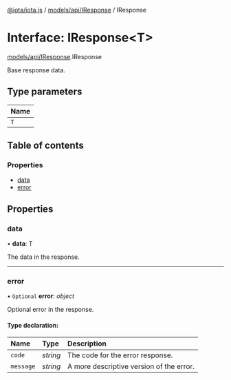 [@iota/iota.js](../README.md) / [models/api/IResponse](../modules/models_api_iresponse.md) / IResponse

# Interface: IResponse<T\>

[models/api/IResponse](../modules/models_api_iresponse.md).IResponse

Base response data.

## Type parameters

| Name |
| :------ |
| `T` |

## Table of contents

### Properties

- [data](models_api_iresponse.iresponse.md#data)
- [error](models_api_iresponse.iresponse.md#error)

## Properties

### data

• **data**: T

The data in the response.

___

### error

• `Optional` **error**: *object*

Optional error in the response.

#### Type declaration:

| Name | Type | Description |
| :------ | :------ | :------ |
| `code` | *string* | The code for the error response. |
| `message` | *string* | A more descriptive version of the error. |
